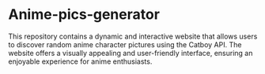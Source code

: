 # Anime-pics-generator
This repository contains a dynamic and interactive website that allows users to discover random anime character pictures using the Catboy API. The website offers a visually appealing and user-friendly interface, ensuring an enjoyable experience for anime enthusiasts.
